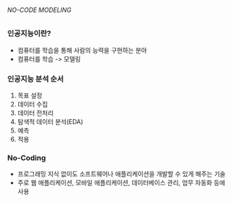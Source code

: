 ###### NO-CODE MODELING

### 인공지능이란?
+ 컴퓨터를 학습을 통해 사람의 능력을 구현하는 분야
+ 컴퓨터를 학습 -> 모델링

### 인공지능 분석 순서
1. 목표 설정
2. 데이터 수집
3. 데이터 전처리
4. 탐색적 데이터 분석(EDA)
5. 예측
6. 적용


### No-Coding
- 프로그래밍 지식 없이도 소프트웨어나 애플리케이션을 개발할 수 있게 해주는 기술
- 주로 웹 애플리케이션, 모바일 애플리케이션, 데이터베이스 관리, 업무 자동화 등에 사용


 
